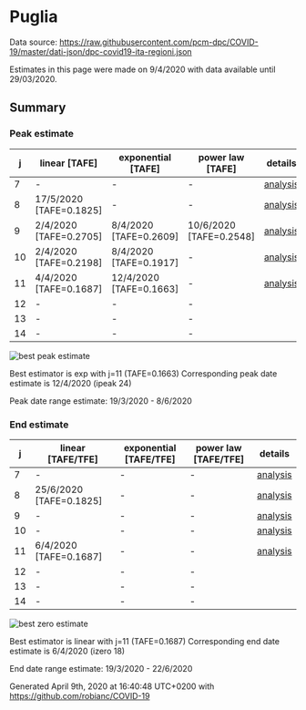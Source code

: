 # Puglia


Data source: https://raw.githubusercontent.com/pcm-dpc/COVID-19/master/dati-json/dpc-covid19-ita-regioni.json

Estimates in this page were made on 9/4/2020 with data available until 29/03/2020.


## Summary 

### Peak estimate 
|j|linear [TAFE]|exponential [TAFE]|power law [TAFE]|details|
|---|----|-----------|---------|-------|
|7|-|-|-|[analysis](COVID-19_puglia_j7_2020-03-29.md)|
|8|17/5/2020 [TAFE=0.1825]|-|-|[analysis](COVID-19_puglia_j8_2020-03-29.md)|
|9|2/4/2020 [TAFE=0.2705]|8/4/2020 [TAFE=0.2609]|10/6/2020 [TAFE=0.2548]|[analysis](COVID-19_puglia_j9_2020-03-29.md)|
|10|2/4/2020 [TAFE=0.2198]|8/4/2020 [TAFE=0.1917]|-|[analysis](COVID-19_puglia_j10_2020-03-29.md)|
|11|4/4/2020 [TAFE=0.1687]|12/4/2020 [TAFE=0.1663]|-|[analysis](COVID-19_puglia_j11_2020-03-29.md)|
|12|-|-|-||
|13|-|-|-||
|14|-|-|-||

![best peak estimate](COVID-19_puglia_j11_2020-03-29.png)

Best estimator is exp with j=11 (TAFE=0.1663)
Corresponding peak date estimate is 12/4/2020 (ipeak 24)


Peak date range estimate: 19/3/2020 - 8/6/2020

### End estimate 
|j|linear [TAFE/TFE]|exponential [TAFE/TFE]|power law [TAFE/TFE]|details|
|---|----|-----------|---------|-------|
|7|-|-|-|[analysis](COVID-19_puglia_j7_2020-03-29.md)|
|8|25/6/2020 [TAFE=0.1825]|-|-|[analysis](COVID-19_puglia_j8_2020-03-29.md)|
|9|-|-|-|[analysis](COVID-19_puglia_j9_2020-03-29.md)|
|10|-|-|-|[analysis](COVID-19_puglia_j10_2020-03-29.md)|
|11|6/4/2020 [TAFE=0.1687]|-|-|[analysis](COVID-19_puglia_j11_2020-03-29.md)|
|12|-|-|-||
|13|-|-|-||
|14|-|-|-||

![best zero estimate](COVID-19_puglia_j11_2020-03-29.png)

Best estimator is linear with j=11 (TAFE=0.1687)
Corresponding end date estimate is 6/4/2020 (izero 18)


End date range estimate: 19/3/2020 - 22/6/2020

Generated April 9th, 2020 at 16:40:48 UTC+0200 with https://github.com/robianc/COVID-19
